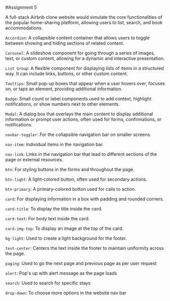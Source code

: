 #Assignment 5

A full-stack Airbnb clone website would simulate the core functionalities of the popular home-sharing platform, allowing users to list, search, and book accommodations.


`Accordion`:
A collapsible content container that allows users to toggle between showing and hiding sections of related content.

`Carousel`:
A slideshow component for going through a series of images, text, or custom content, allowing for a dynamic and interactive presentation.

`List Group`:
A flexible component for displaying lists of items in a structured way. It can include links, buttons, or other custom content.

`Tooltips`:
Small pop-up boxes that appear when a user hovers over, focuses on, or taps an element, providing additional information.

`Badge`:
Small count or label components used to add context, highlight notifications, or show numbers next to other elements.

`Modal`:
A dialog box that overlays the main content to display additional information or prompt user actions, often used for forms, confirmations, or notifications.

`navbar-toggler`:
 For the collapsible navigation bar on smaller screens.

`nav-item`: 
Individual items in the navigation bar. 

`nav-link`: 
Links in the navigation bar that lead to different sections of the page or external resources.

`btn`:
 For styling buttons in the forms and throughout the page.

`btn-light`: 
A light-colored button, often used for secondary actions.

`btn-primary`:
 A primary-colored button used for calls to action.

`card`:
For displaying information in a box with padding and rounded corners.

`card-title`: 
To display the title inside the card.

`card-text`: 
For body text inside the card.

`card-img-top`:
To display an image at the top of the card.

`bg-light`: 
Used to create a light background for the footer.

`text-center`: 
Centers the text inside the footer to maintain uniformity across the page.

`paging`:
Used to go the next page and previous page as per user request

`alert`:
Pop's up with alert message as the page loads

`search`:
Used to search for specific stays

`drop-down`:
To choose more options in the website nav bar
